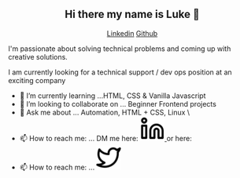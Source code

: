 <h2 align="center">Hi there my name is Luke 👋</h2>   
<p align="center"> 
 <a href="https://www.linkedin.com/in/lukehowsam/">Linkedin</a> 
 <a href="https://github.com/luke-h1/">Github</a> 
</p> 

I'm passionate about solving technical problems and coming up with creative solutions. 

 

I am currently looking for a technical support / dev ops position at an exciting company   


<!--- - 🔭 I’m currently working on ... []() --> 
- 🌱 I’m currently learning ...HTML, CSS & Vanilla Javascript 
- 👯 I’m looking to collaborate on ... Beginner Frontend projects 
- 💬 Ask me about ... Automation, HTML + CSS, Linux  \
- 📫 How to reach me: ... DM me here: <a href="https://www.linkedin.com/in/lukehowsam/"><img src="linkedin.svg" width="50" height="50">
</a> or here: 
- 📫 How to reach me: ... <a href="https://twitter.com/LukeH_1999"><img src="twitter.svg" width="50" height="50"></a>




